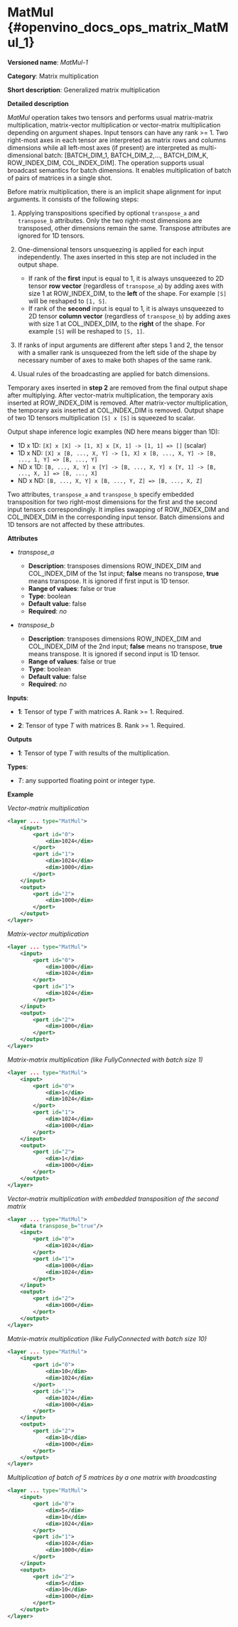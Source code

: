 # MatMul {#openvino_docs_ops_matrix_MatMul_1}

**Versioned name**: *MatMul-1*

**Category**: Matrix multiplication

**Short description**: Generalized matrix multiplication

**Detailed description**

*MatMul* operation takes two tensors and performs usual matrix-matrix multiplication, matrix-vector multiplication or vector-matrix multiplication depending on argument shapes. Input tensors can have any rank >= 1. Two right-most axes in each tensor are interpreted as matrix rows and columns dimensions while all left-most axes (if present) are interpreted as multi-dimensional batch: [BATCH_DIM_1, BATCH_DIM_2,..., BATCH_DIM_K, ROW_INDEX_DIM, COL_INDEX_DIM]. The operation supports usual broadcast semantics for batch dimensions. It enables multiplication of batch of pairs of matrices in a single shot.

Before matrix multiplication, there is an implicit shape alignment for input arguments. It consists of the following steps:

1. Applying transpositions specified by optional `transpose_a` and `transpose_b` attributes. Only the two right-most dimensions are transposed, other dimensions remain the same. Transpose attributes are ignored for 1D tensors.

2. One-dimensional tensors unsqueezing is applied for each input independently. The axes inserted in this step are not included in the output shape.
    * If rank of the **first** input is equal to 1, it is always unsqueezed to 2D tensor **row vector** (regardless of `transpose_a`) by adding axes with size 1 at ROW_INDEX_DIM, to the **left** of the shape. For example `[S]` will be reshaped to `[1, S]`. 
    * If rank of the **second** input is equal to 1, it is always unsqueezed to 2D tensor **column vector** (regardless of `transpose_b`) by adding axes with size 1 at COL_INDEX_DIM, to the **right** of the shape. For example `[S]` will be reshaped to `[S, 1]`.

3. If ranks of input arguments are different after steps 1 and 2, the tensor with a smaller rank is unsqueezed from the left side of the shape by necessary number of axes to make both shapes of the same rank.

4. Usual rules of the broadcasting are applied for batch dimensions.

Temporary axes inserted in **step 2** are removed from the final output shape after multiplying.
After vector-matrix multiplication, the temporary axis inserted at ROW_INDEX_DIM is removed. After matrix-vector multiplication, the temporary axis inserted at COL_INDEX_DIM is removed.
Output shape of two 1D tensors multiplication `[S] x [S]` is squeezed to scalar.

Output shape inference logic examples (ND here means bigger than 1D):

* 1D x 1D: `[X] x [X] -> [1, X] x [X, 1] -> [1, 1] => []` (scalar)
* 1D x ND: `[X] x [B, ..., X, Y] -> [1, X] x [B, ..., X, Y] -> [B, ..., 1, Y] => [B, ..., Y]`
* ND x 1D: `[B, ..., X, Y] x [Y] -> [B, ..., X, Y] x [Y, 1] -> [B, ..., X, 1] => [B, ..., X]`
* ND x ND: `[B, ..., X, Y] x [B, ..., Y, Z] => [B, ..., X, Z]`


Two attributes, `transpose_a` and `transpose_b` specify embedded transposition for two right-most dimensions for the first and the second input tensors correspondingly. It implies swapping of ROW_INDEX_DIM and COL_INDEX_DIM in the corresponding input tensor. Batch dimensions and 1D tensors are not affected by these attributes.

**Attributes**

* *transpose_a*

  * **Description**: transposes dimensions ROW_INDEX_DIM and COL_INDEX_DIM of the 1st input; **false** means no transpose, **true** means transpose. It is ignored if first input is 1D tensor.
  * **Range of values**: false or true
  * **Type**: boolean
  * **Default value**: false
  * **Required**: *no*

* *transpose_b*

  * **Description**: transposes dimensions ROW_INDEX_DIM and COL_INDEX_DIM of the 2nd input; **false** means no transpose, **true** means transpose. It is ignored if second input is 1D tensor.
  * **Range of values**: false or true
  * **Type**: boolean
  * **Default value**: false
  * **Required**: *no*


**Inputs**:

*   **1**: Tensor of type *T* with matrices A. Rank >= 1. Required.

*   **2**: Tensor of type *T* with matrices B. Rank >= 1. Required.

**Outputs**

*   **1**: Tensor of type *T* with results of the multiplication.

**Types**:

* *T*: any supported floating point or integer type.

**Example**

*Vector-matrix multiplication*

```xml
<layer ... type="MatMul">
    <input>
        <port id="0">
            <dim>1024</dim>
        </port>
        <port id="1">
            <dim>1024</dim>
            <dim>1000</dim>
        </port>
    </input>
    <output>
        <port id="2">
            <dim>1000</dim>
        </port>
    </output>
</layer>
```

*Matrix-vector multiplication*

```xml
<layer ... type="MatMul">
    <input>
        <port id="0">
            <dim>1000</dim>
            <dim>1024</dim>
        </port>
        <port id="1">
            <dim>1024</dim>
        </port>
    </input>
    <output>
        <port id="2">
            <dim>1000</dim>
        </port>
    </output>
</layer>
```

*Matrix-matrix multiplication (like FullyConnected with batch size 1)*

```xml
<layer ... type="MatMul">
    <input>
        <port id="0">
            <dim>1</dim>
            <dim>1024</dim>
        </port>
        <port id="1">
            <dim>1024</dim>
            <dim>1000</dim>
        </port>
    </input>
    <output>
        <port id="2">
            <dim>1</dim>
            <dim>1000</dim>
        </port>
    </output>
</layer>
```

*Vector-matrix multiplication with embedded transposition of the second matrix*

```xml
<layer ... type="MatMul">
    <data transpose_b="true"/>
    <input>
        <port id="0">
            <dim>1024</dim>
        </port>
        <port id="1">
            <dim>1000</dim>
            <dim>1024</dim>
        </port>
    </input>
    <output>
        <port id="2">
            <dim>1000</dim>
        </port>
    </output>
</layer>
```

*Matrix-matrix multiplication (like FullyConnected with batch size 10)*

```xml
<layer ... type="MatMul">
    <input>
        <port id="0">
            <dim>10</dim>
            <dim>1024</dim>
        </port>
        <port id="1">
            <dim>1024</dim>
            <dim>1000</dim>
        </port>
    </input>
    <output>
        <port id="2">
            <dim>10</dim>
            <dim>1000</dim>
        </port>
    </output>
</layer>
```

*Multiplication of batch of 5 matrices by a one matrix with broadcasting*

```xml
<layer ... type="MatMul">
    <input>
        <port id="0">
            <dim>5</dim>
            <dim>10</dim>
            <dim>1024</dim>
        </port>
        <port id="1">
            <dim>1024</dim>
            <dim>1000</dim>
        </port>
    </input>
    <output>
        <port id="2">
            <dim>5</dim>
            <dim>10</dim>
            <dim>1000</dim>
        </port>
    </output>
</layer>
```